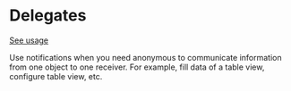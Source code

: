 # Delegates
[See usage](https://github.com/asalom/Cocoa-Design-Patterns-in-Swift/tree/master/DesignPatterns/DesignPatternsTests/Decoupling/Delegates)

Use notifications when you need anonymous to communicate information from one object to one receiver. For example, fill data of a table view, configure table view, etc.